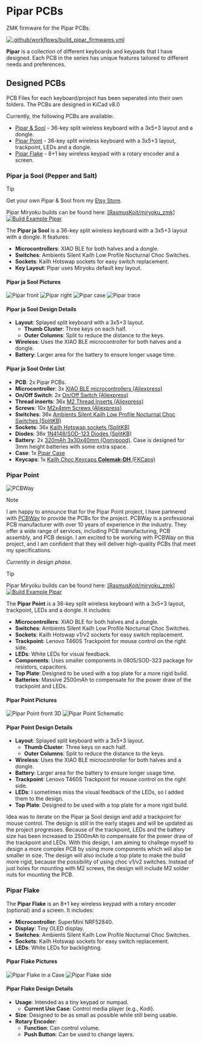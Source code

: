 # Pipar PCBs

ZMK firmware for the Pipar PCBs.

[![.github/workflows/build_pipar_firmwares.yml](https://github.com/RasmusKoit/pipar/actions/workflows/build_pipar_firmwares.yml/badge.svg)](https://github.com/RasmusKoit/pipar/actions/workflows/build_pipar_firmwares.yml)

**Pipar** is a collection of different keyboards and keypads that I have designed. Each PCB in the series has unique features tailored to different needs and preferences.

## Designed PCBs

PCB Files for each keyboard/project has been seperated into their own folders. The PCBs are designed in KiCad v8.0

Currently, the following PCBs are available:

- [Pipar & Sool](#pipar-ja-sool-pepper-and-salt) - 36-key split wireless keyboard with a 3x5+3 layout and a dongle.
- [Pipar Point](#pipar-point) - 36-key split wireless keyboard with a 3x5+3 layout, trackpoint, LEDs and a dongle.
- [Pipar Flake](#pipar-flake) - 8+1 key wireless keypad with a rotary encoder and a screen.

### Pipar ja Sool (Pepper and Salt)

> [!TIP]
> Get your own Pipar & Sool from my [Etsy Store](https://piparkeyboards.etsy.com).

Pipar Miryoku builds can be found here: [[RasmusKoit/miryoku_zmk]](https://github.com/RasmusKoit/miryoku_zmk/actions/workflows/build-example-pipar.yml)
[![Build Example Pipar](https://github.com/RasmusKoit/miryoku_zmk/actions/workflows/build-example-pipar.yml/badge.svg)](https://github.com/RasmusKoit/miryoku_zmk/actions/workflows/build-example-pipar.yml)

The **Pipar ja Sool** is a 36-key split wireless keyboard with a 3x5+3 layout with a dongle. It features:

- **Microcontrollers**: XIAO BLE for both halves and a dongle.
- **Switches**: Ambients Silent Kailh Low Profile Nocturnal Choc Switches.
- **Sockets**: Kailh Hotswap sockets for easy switch replacement.
- **Key Layout**: Pipar uses Miryoku default key layout.

#### Pipar ja Sool Pictures

![Pipar front](.extra/pipar_sool_front.jpg)
![Pipar right](.extra/pipar_sool_right.jpg)
![Pipar case](.extra/pipar_prod_case.png)
![Pipar trace](pcb/pipar_sool/pipar_sool-brd.svg)

#### Pipar ja Sool Design Details

- **Layout**: Splayed split keyboard with a 3x5+3 layout.
  - **Thumb Cluster**: Three keys on each half.
  - **Outer Columns**: Split to reduce the distance to the keys.
- **Wireless**: Uses the XIAO BLE microcontroller for both halves and a dongle.
- **Battery**: Larger area for the battery to ensure longer usage time.

#### Pipar ja Sool Order List

- **PCB**: 2x Pipar PCBs.
- **Microcontroller**: 3x [XIAO BLE microcontrollers (Aliexpress)](https://www.aliexpress.com/item/1005004459618789.html?spm=a2g0o.order_list.order_list_main.20.2f8718028ReplC)
- **On/Off Switch**: 2x [On/Off Switch (Aliexpress)](https://www.aliexpress.com/item/1005006710234187.html?spm=a2g0o.order_list.order_list_main.15.2f8718028ReplC)
- **Thread inserts**: 36x [M2 Thread Inserts (Aliexpress)](https://www.aliexpress.com/item/1005003582355741.html?spm=a2g0o.order_list.order_list_main.10.2f8718028ReplC)
- **Screws**: 10x [M2x4mm Screws (Aliexpress)](https://www.aliexpress.com/item/1005005070119421.html?spm=a2g0o.order_list.order_list_main.5.2f8718028ReplC)
- **Switches**: 36x [Ambients Silent Kailh Low Profile Nocturnal Choc Switches (SplitKB)](https://splitkb.com/products/ambients-kailh-low-profile-choc-switches?variant=48116119830875)
- **Sockets**: 36x [Kailh Hotswap sockets (SplitKB)](https://splitkb.com/products/kailh-hotswap-sockets?variant=39472161456205)
- **Diodes**: 36x [1N4148/SOD-123 Diodes (SplitKB)](https://splitkb.com/products/smd-diodes?variant=42283984027907)
- **Battery**: 2x [320mAh 3x30x40mm (Oomipood)](https://www.oomipood.ee/product/accu_lp303040_cl). Case is designed for 3mm height batteries with some extra space.
- **Case**: 1x [Pipar Case](https://cad.onshape.com/documents/b447867a8ef38c5c4b3f03a8/w/fa3f83cbdca5dabb6eda5ba8/e/aa2f21b7f0fc9dfb83784403?renderMode=0&uiState=66ebfb933005041fa7950d33)
- **Keycaps**: 1x [Kailh Choc Keycaps **Colemak-DH** (FKCaps)](https://fkcaps.com/custom/KYTMMA)

### Pipar Point

![PCBWay](.extra/pcbway.png)

> [!NOTE]
> I am happy to announce that for the Pipar Point project, I have partnered with [PCBWay](https://www.pcbway.com/) to provide the PCBs for the project. PCBWay is a professional PCB manufacturer with over 10 years of experience in the industry. They offer a wide range of services, including PCB manufacturing, PCB assembly, and PCB design. I am excited to be working with PCBWay on this project, and I am confident that they will deliver high-quality PCBs that meet my specifications.

*Currently in design phase.*

> [!TIP]
> Pipar Miryoku builds can be found here: [[RasmusKoit/miryoku_zmk]](https://github.com/RasmusKoit/miryoku_zmk/actions/workflows/build-example-pipar.yml)
> [![Build Example Pipar](https://github.com/RasmusKoit/miryoku_zmk/actions/workflows/build-example-pipar.yml/badge.svg)](https://github.com/RasmusKoit/miryoku_zmk/actions/workflows/build-example-pipar.yml)

The **Pipar Point** is a 36-key split wireless keyboard with a 3x5+3 layout, trackpoint, LEDs and a dongle. It includes:

- **Microcontrollers**: XIAO BLE for both halves and a dongle.
- **Switches**: Ambients Silent Kailh Low Profile Nocturnal Choc Switches.
- **Sockets**: Kailh Hotswap v1/v2 sockets for easy switch replacement.
- **Trackpoint**: Lenovo T460S Trackpoint for mouse control on the right side.
- **LEDs**: White LEDs for visual feedback.
- **Components**: Uses smaller components in 0805/SOD-323 package for resistors, capacitors.
- **Top Plate**: Designed to be used with a top plate for a more rigid build.
- **Batteries**: Massive 2500mAh to compensate for the power draw of the trackpoint and LEDs.

#### Pipar Point Pictures

![Pipar Point front 3D](.extra/pipar_point_front_3d.jpg)
![Pipar Point Schematic](.extra/pipar_point_schematic.jpg)

#### Pipar Point Design Details

- **Layout**: Splayed split keyboard with a 3x5+3 layout.
  - **Thumb Cluster**: Three keys on each half.
  - **Outer Columns**: Split to reduce the distance to the keys.
- **Wireless**: Uses the XIAO BLE microcontroller for both halves and a dongle.
- **Battery**: Larger area for the battery to ensure longer usage time.
- **Trackpoint**: Lenovo T460S Trackpoint for mouse control on the right side.
- **LEDs**: I sometimes miss the visual feedback of the LEDs, so I added them to the design.
- **Top Plate**: Designed to be used with a top plate for a more rigid build.

Idea was to iterate on the Pipar ja Sool design and add a trackpoint for mouse control. The design is still in the early stages and will be updated as the project progresses. Because of the trackpoint, LEDs and the battery size has been increased to 2500mAh to compensate for the power draw of the trackpoint and LEDs. With this design, I am aiming to challege myself to design a more complex PCB by using more components which will also be smaller in size. The design will also include a top plate to make the build more rigid, because the possibility of using choc v1/v2 switches. Instead of just holes for mounting with M2 screws, the design will include M2 solder nuts for mounting the PCB.

### Pipar Flake

The **Pipar Flake** is an 8+1 key wireless keypad with a rotary encoder (optional) and a screen. It includes:

- **Microcontroller**: SuperMini NRF52840.
- **Display**: Tiny OLED display.
- **Switches**: Ambients Silent Kailh Low Profile Nocturnal Choc Switches.
- **Sockets**: Kailh Hotswap sockets for easy switch replacement.
- **LEDs**: White LEDs for backlighting.

#### Pipar Flake Pictures

![Pipar Flake in a Case](.extra/pipar_flake_case.jpg)
![Pipar Flake side](.extra/pipar_flake_side.jpg)

#### Pipar Flake Design Details

- **Usage**: Intended as a tiny keypad or numpad.
  - **Current Use Case**: Control media player (e.g., Kodi).
- **Size**: Designed to be as small as possible while still being usable.
- **Rotary Encoder**:  
  - **Function**: Can control volume.
  - **Push Button**: Can be used to change layers.
